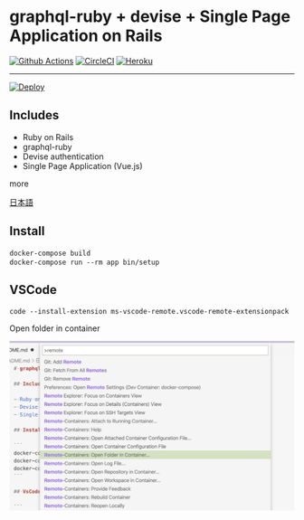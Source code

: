 # graphql-ruby + devise + Single Page Application on Rails

[![Github Actions](https://github.com/shwld/graphql-ruby-on-rails-with-spa/workflows/rspec/badge.svg)](https://github.com/shwld/graphql-ruby-on-rails-with-spa/actions)
[![CircleCI](https://circleci.com/gh/shwld/graphql-ruby-on-rails-with-spa.svg?style=svg)](https://circleci.com/gh/shwld/graphql-ruby-on-rails-with-spa)
[![Heroku](https://heroku-badge.herokuapp.com/?app=graphql-ruby-on-rails-with-spa)](https://graphql-ruby-on-rails-with-spa.herokuapp.com)

---

[![Deploy](https://www.herokucdn.com/deploy/button.svg)](https://heroku.com/deploy?template=https://github.com/shwld/graphql-ruby-on-rails-with-spa)

## Includes

- Ruby on Rails
- graphql-ruby
- Devise authentication
- Single Page Application (Vue.js)

more

[日本語](/ja/README.md)

## Install

```
docker-compose build
docker-compose run --rm app bin/setup
```

## VSCode

```
code --install-extension ms-vscode-remote.vscode-remote-extensionpack
```

Open folder in container

![remote development](./docs/images/vscode1.png)
